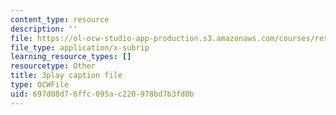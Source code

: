 ```yaml
---
content_type: resource
description: ''
file: https://ol-ocw-studio-app-production.s3.amazonaws.com/courses/res-9-003-brains-minds-and-machines-summer-course-summer-2015/697d08d76ffc095ac220978bd7b3fd0b_8PcPpVQK7N8.srt
file_type: application/x-subrip
learning_resource_types: []
resourcetype: Other
title: 3play caption file
type: OCWFile
uid: 697d08d7-6ffc-095a-c220-978bd7b3fd0b
---
```

